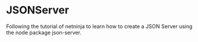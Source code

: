 # JSONServer

Following the tutorial of netninja to learn how to create a JSON Server using the node package json-server.
